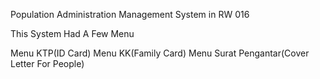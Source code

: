 Population Administration Management System in RW 016

This System Had A Few Menu

Menu KTP(ID Card)
Menu KK(Family Card)
Menu Surat Pengantar(Cover Letter For People)
